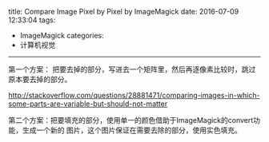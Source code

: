 title: Compare Image Pixel by Pixel by ImageMagick
date: 2016-07-09 12:33:04
tags:
- ImageMagick
categories:
- 计算机视觉
---

第一个方案： 把要去掉的部分，写进去一个矩阵里，然后再逐像素比较时，跳过原本要去掉的部分。

<http://stackoverflow.com/questions/28881471/comparing-images-in-which-some-parts-are-variable-but-should-not-matter>


第二个方案：把要填充的部分，使用单一的颜色借助于ImageMagick的convert功能，生成一个新的
图片，这个图片保证在需要去除的部分，使用实色填充。
